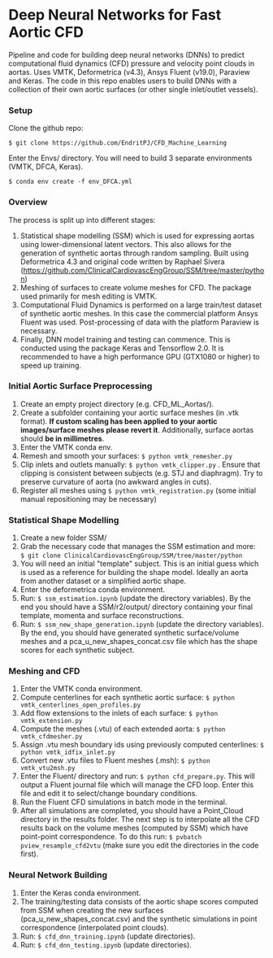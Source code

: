 # Deep Neural Networks for Fast Aortic CFD
Pipeline and code for building deep neural networks (DNNs) to predict computational fluid dynamics (CFD) pressure and velocity point clouds in aortas. Uses VMTK, Deformetrica (v4.3), Ansys Fluent (v19.0), Paraview and Keras. The code in this repo enables users to build DNNs with a collection of their own aortic surfaces (or other single inlet/outlet vessels).  

### Setup

Clone the github repo:

    $ git clone https://github.com/EndritPJ/CFD_Machine_Learning

Enter the Envs/ directory. You will need to build 3 separate environments (VMTK, DFCA, Keras). 

    $ conda env create -f env_DFCA.yml

### Overview
The process is split up into different stages:
1) Statistical shape modelling (SSM) which is used for expressing aortas using lower-dimensional latent vectors. This also allows for the generation of synthetic aortas through random sampling. Built using Deformetrica 4.3 and original code written by Raphael Sivera (https://github.com/ClinicalCardiovascEngGroup/SSM/tree/master/python)
2) Meshing of surfaces to create volume meshes for CFD. The package used primarily for mesh editing is VMTK.
3) Computational Fluid Dynamics is performed on a large train/test dataset of synthetic aortic meshes. In this case the commercial platform Ansys Fluent was used. Post-processing of data with the platform Paraview is necessary.
4) Finally, DNN model training and testing can commence. This is conducted using the package Keras and Tensorflow 2.0. It is recommended to have a high performance GPU (GTX1080 or higher) to speed up training.

### Initial Aortic Surface Preprocessing
1) Create an empty project directory (e.g. CFD_ML_Aortas/).
2) Create a subfolder containing your aortic surface meshes (in .vtk format). **If custom scaling has been applied to your aortic images/surface meshes please revert it**. Additionally, surface aortas should **be in millimetres**.
3) Enter the VMTK conda env.
4) Remesh and smooth your surfaces: `$ python vmtk_remesher.py`
5) Clip inlets and outlets manually: `$ python vmtk_clipper.py` . Ensure that clipping is consistent between subjects (e.g. STJ and diaphragm). Try to preserve curvature of aorta (no awkward angles in cuts).
6) Register all meshes using `$ python vmtk_registration.py` (some initial manual repositioning may be necessary)

### Statistical Shape Modelling
1. Create a new folder SSM/
2. Grab the necessary code that manages the SSM estimation and more:  
`$ git clone ClinicalCardiovascEngGroup/SSM/tree/master/python`
3. You will need an initial "template" subject. This is an initial guess which is used as a reference for building the shape model. Ideally an aorta from another dataset or a simplified aortic shape.
4. Enter the deformetrica conda environment.
5. Run: `$ ssm_estimation.ipynb` (update the directory variables). By the end you should have a SSM/r2/output/ directory containing your final template, momenta and surface reconstructions.
6. Run: `$ ssm_new_shape_generation.ipynb` (update the directory variables). By the end, you should have generated synthetic surface/volume meshes and a pca_u_new_shapes_concat.csv file which has the shape scores for each synthetic subject.

### Meshing and CFD
1. Enter the VMTK conda environment.
2. Compute centerlines for each synthetic aortic surface: `$ python vmtk_centerlines_open_profiles.py`
3. Add flow extensions to the inlets of each surface: `$ python vmtk_extension.py`
4. Compute the meshes (.vtu) of each extended aorta: `$ python vmtk_cfdmesher.py`
5. Assign .vtu mesh boundary ids using previously computed centerlines: `$ python vmtk_idfix_inlet.py`
6. Convert new .vtu files to Fluent meshes (.msh): `$ python vmtk_vtu2msh.py`
7. Enter the Fluent/ directory and run: `$ python cfd_prepare.py`. This will output a Fluent journal file which will manage the CFD loop. Enter this file and edit it to select/change boundary conditions.
8. Run the Fluent CFD simulations in batch mode in the terminal.
9. After all simulations are completed, you should have a Point_Cloud directory in the results folder. The next step is to interpolate all the CFD results back on the volume meshes (computed by SSM) which have point-point correspondence. To do this run: `$ pvbatch pview_resample_cfd2vtu` (make sure you edit the directories in the code first).

### Neural Network Building
1. Enter the Keras conda environment.
2. The training/testing data consists of the aortic shape scores computed from SSM when creating the new surfaces (pca_u_new_shapes_concat.csv) and the synthetic simulations in point correspondence (interpolated point clouds).
3. Run: `$ cfd_dnn_training.ipynb` (update directories).
4. Run: `$ cfd_dnn_testing.ipynb` (update directories).
